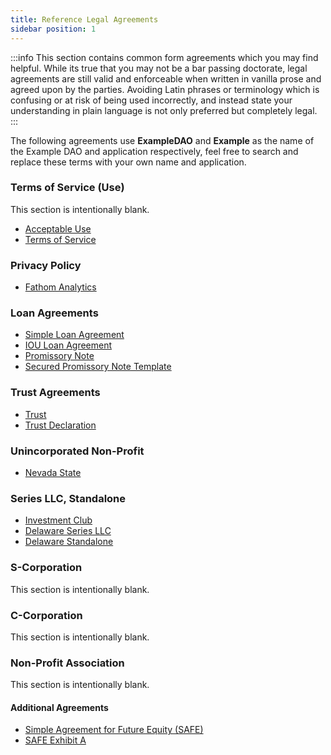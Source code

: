 ```yaml
---
title: Reference Legal Agreements
sidebar position: 1
---
```


:::info
This section contains common form agreements which you may find helpful. While its true that you may not be a bar passing doctorate, legal agreements are still valid and enforceable when written in vanilla prose and agreed upon by the parties. Avoiding Latin phrases or terminology which is confusing or at risk of being used incorrectly, and instead state your understanding in plain language is not only preferred but completely legal.
:::

The following agreements use **ExampleDAO** and **Example** as the name of the Example DAO and application respectively, feel free to search and replace these terms with your own name and application.

### Terms of Service (Use)

This section is intentionally blank.

-   [Acceptable Use](./others/acceptable-use.md)
-   [Terms of Service](../Juicebox/tos.md)

### Privacy Policy

-   [Fathom Analytics](privacy-policy)

### Loan Agreements

-   [Simple Loan Agreement](./loans/note-template.md)
-   [IOU Loan Agreement](./loans/iou-template.md)
-   [Promissory Note](./loans/promissory-note-template.md)
-   [Secured Promissory Note Template](secured-promissory-note-template)

### Trust Agreements

-   [Trust](trust)
-   [Trust Declaration](declaration-of-trust)

### Unincorporated Non-Profit

-   [Nevada State](nv-una)

### Series LLC, Standalone

-   [Investment Club](investment-club)
-   [Delaware Series LLC](op-llc-series)
-   [Delaware Standalone](standalone-llc)

### S-Corporation

This section is intentionally blank.

### C-Corporation

This section is intentionally blank.

### Non-Profit Association

This section is intentionally blank.

#### Additional Agreements

-   [Simple Agreement for Future Equity (SAFE)](papers/Rolling-SAFE-Template.docx)
-   [SAFE Exhibit A](papers/Rolling-SAFE-Exhibit-A.docx)
